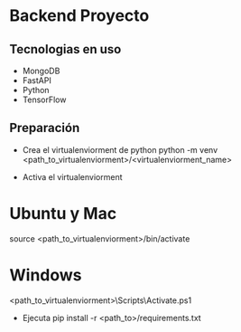 # Backend Proyecto

## Tecnologias en uso
* MongoDB
* FastAPI
* Python
* TensorFlow

## Preparación
* Crea el virtualenviorment de python
python -m venv <path_to_virtualenviorment>/<virtualenviorment_name>

* Activa el virtualenviorment
# Ubuntu y Mac
source <path_to_virtualenviorment>/bin/activate
# Windows
<path_to_virtualenviorment>\Scripts\Activate.ps1

* Ejecuta pip install -r <path_to>/requirements.txt
